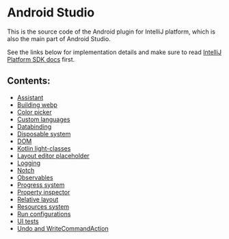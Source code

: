 # Android Studio

This is the source code of the Android plugin for IntelliJ platform, which is also the main part of Android Studio.

See the links below for implementation details and make sure to read
[IntelliJ Platform SDK docs](http://www.jetbrains.org/intellij/sdk/docs/welcome.html) first.

## Contents:
* [Assistant](assistant/src/com/android/tools/idea/assistant/README.md)
* [Building webp](adt-ui/lib/libwebp/README.md)
* [Color picker](android/src/com/android/tools/idea/ui/resourcechooser/colorpicker2/README.md)
* [Custom languages](android-lang/src/com/android/tools/idea/lang/README.md)
* [Databinding](android-lang-databinding/README.md)
* [Disposable system](android/docs/disposables.md)
* [DOM](android/src/org/jetbrains/android/dom/README.md)
* [Kotlin light-classes](android/docs/kotlin-light-classes.md)
* [Layout editor placeholder](designer/src/com/android/tools/idea/common/scene/README.md.html)
* [Logging](android/docs/logging.md)
* [Notch](designer/src/com/android/tools/idea/uibuilder/scene/target/README.md.html)
* [Observables](observable/src/com/android/tools/idea/observable/README.md)
* [Progress system](android/docs/progress.md)
* [Property inspector](designer/src/com/android/tools/idea/common/property2/README.md.html)
* [Relative layout](designer/src/com/android/tools/idea/uibuilder/handlers/relative/targets/README.md.html)
* [Resources system](android/src/com/android/tools/idea/res/README.md)
* [Run configurations](android/src/com/android/tools/idea/run/README.md)
* [UI tests](android-uitests/README.md)
* [Undo and WriteCommandAction](android/docs/undo.md)
